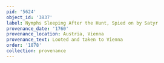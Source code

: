 ```yaml
---
pid: '5624'
object_id: '3837'
label: Nymphs Sleeping After the Hunt, Spied on by Satyr
provenance_date: '1760'
provenance_location: Austria, Vienna
provenance_text: Looted and taken to Vienna
order: '1878'
collection: provenance
---
```

